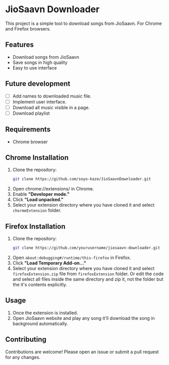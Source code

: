 # JioSaavn Downloader

This project is a simple tool to download songs from JioSaavn. For Chrome and Firefox browsers.

## Features

- Download songs from JioSaavn
- Save songs in high quality
- Easy to use interface

## Future development

- [ ] Add names to downloaded music file.
- [ ] Implement user interface.
- [ ] Download all music visible in a page.
- [ ] Download playlist 

## Requirements

- Chrome browser

## Chrome Installation

1. Clone the repository:
    ```sh
    git clone https://github.com/soyo-kaze/JioSaavnDownloader.git
    ```
3. Open chrome://extensions/ in Chrome.
4. Enable **"Developer mode."**
5. Click **"Load unpacked."**
6. Select your extension directory where you have cloned it and select `chormeExtension` folder.

## Firefox Installation

1. Clone the repository:
    ```sh
    git clone https://github.com/yourusername/jiosaavn-downloader.git
    ```
3. Open `about:debugging#/runtime/this-firefox` in Firefox.
5. Click **"Load Temporary Add-on..."**
6. Select your extension directory where you have cloned it and select `firefoxExtension.zip` file from `firefoxExtension` folder. Or edit the code and select all files inside the same directory and zip it, not the folder but the it's contents explicitly. 


## Usage
1. Once the extension is installed.
2. Open JioSaavn website and play any song it'll download the song in background automatically.


## Contributing

Contributions are welcome! Please open an issue or submit a pull request for any changes.

